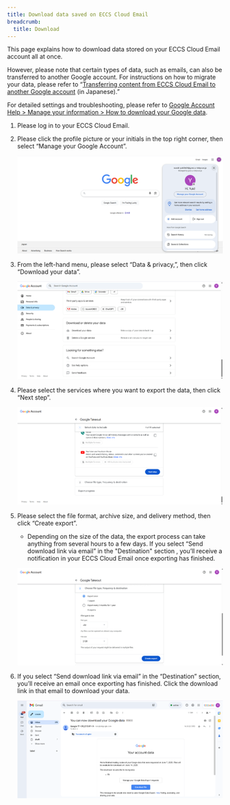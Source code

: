 ```yaml
---
title: Download data saved on ECCS Cloud Email
breadcrumb:
  title: Download
---
```


This page explains how to download data stored on your ECCS Cloud Email account all at once.

However, please note that certain types of data, such as emails, can also be transferred to another Google account. For instructions on how to migrate your data, please refer to “[Transferring content from ECCS Cloud Email to another Google account](../src/pages/google/misc/backup/transfer/) (in Japanese).”

For detailed settings and troubleshooting, please refer to [Google Account Help > Manage your information > How to download your Google data](https://support.google.com/accounts/answer/3024190?hl=en).

1. Please log in to your ECCS Cloud Email.
1. Please click the profile picture or your initials in the top right corner, then select “Manage your Google Account”.

   ![Manage your Google Account](./_google_misc_backup_download_en1.png)

1. From the left-hand menu, please select “Data & privacy,”, then click “Download your data”.

   ![Data & privacy > Download your data](./_google_misc_backup_download_en2.png)

1. Please select the services where you want to export the data, then click “Next step”.

   ![Which data you export](./_google_misc_backup_download_en3.png)

1. Please select the file format, archive size, and delivery method, then click “Create export”.
   - Depending on the size of the data, the export process can take anything from several hours to a few days. If you select “Send download link via email” in the "Destination" section , you’ll receive a notification in your ECCS Cloud Email once exporting has finished.

   ![Create export](./_google_misc_backup_download_en4.png)

1. If you select “Send download link via email” in the “Destination” section, you’ll receive an email once exporting has finished.  Click the download link in that email to download your data.

   ![Download the export](./_google_misc_backup_download_en5.png)

